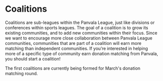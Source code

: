# Coalitions

Coalitions are sub-leagues within the Panvala League, just like divisions or conferences within sports leagues. The goal of a coalition is to grow its existing communities, and to add new communities within their focus. Since we want to encourage more close collaboration between Panvala League communities, communities that are part of a coalition will earn more matching than independent communities. If you’re interested in helping more of a specific type of community earn donation matching from Panvala, you should start a coalition!

The first coalitions are currently being formed for March's donation matching round.

